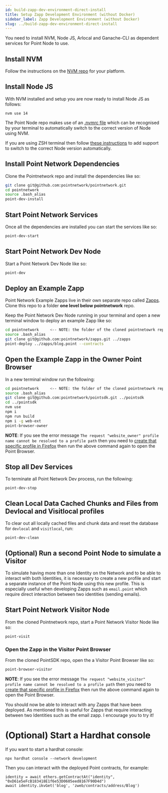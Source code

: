 ```yaml
---
id: build-zapp-dev-environment-direct-install
title: Setup Zapp Development Environment (without Docker)
sidebar_label: Zapp Development Environment (without Docker)
slug: ../build-zapp-dev-environment-direct-install
---
```

 
You need to install NVM, Node JS, Arlocal and Ganache-CLI as dependent services for Point Node to use.
 
## Install NVM
 
Follow the instructions on the [NVM repo](https://github.com/nvm-sh/nvm) for your platform.
 
## Install Node JS
 
With NVM installed and setup you are now ready to install Node JS as follows:
 
```
nvm use 14
```
 
The Point Node repo makes use of an [.nvmrc file](https://github.com/pointnetwork/pointnetwork/blob/develop/.nvmrc) which can be recognised by your terminal to automatically switch to the correct version of Node using NVM.
 
If you are using ZSH terminal then follow [these instructions](https://github.com/nvm-sh/nvm#zsh) to add support to switch to the correct Node version automatically. 
 
## Install Point Network Dependencies
 
Clone the Pointnetwork repo and install the dependencies like so:
 
```bash
git clone git@github.com:pointnetwork/pointnetwork.git
cd pointnetwork
source .bash_alias
point-dev-install
```
 
## Start Point Network Services
 
Once all the dependencies are installed you can start the services like so:
 
```bash
point-dev-start
```
 
## Start Point Network Dev Node
 
Start a Point Network Dev Node like so:
 
```bash
point-dev
```
 
## Deploy an Example Zapp
 
Point Network Example Zapps live in their own separate repo called [Zapps](https://github.com/pointnetwork/zapps). Clone this repo to a folder **one level below pointnetwork** repo. 
 
Keep the Point Network Dev Node running in your terminal and open a new terminal window to deploy an example Zapp like so:
 
```bash
cd pointnetwork     <-- NOTE: the folder of the cloned pointnetowrk repo
source .bash_alias
git clone git@github.com:pointnetwork/zapps.git ../zapps
point-deploy ../zapps/blog.point --contracts
```
 
## Open the Example Zapp in the Owner Point Browser
 
In a new terminal window run the following:
 
```bash
cd pointnetwork     <-- NOTE: the folder of the cloned pointnetowrk repo
source .bash_alias
git clone git@github.com:pointnetwork/pointsdk.git ../pointsdk
cd ../pointsdk
nvm use
npm i
npm run build
npm i -g web-ext
point-browser-owner
```
 
**NOTE**: If you see the error message `The request "website_owner" profile name cannot be resolved to a profile path` then you need to [create that specific profile in Firefox](./build-create-a-dev-point-network-profile-in-firefox) then run the above command again to open the Point Browser.
 
## Stop all Dev Services
 
To terminate all Point Network Dev process, run the following:
 
```
point-dev-stop
```
 
## Clean Local Data Cached Chunks and Files from Devlocal and Visitlocal profiles
 
To clear out all locally cached files and chunk data and reset the database for `devlocal` and `visitlocal`, run:
 
```
point-dev-clean
```
 
## (Optional) Run a second Point Node to simulate a Visitor
 
To simulate having more than one Identity on the Network and to be able to interact with both Identities, it is necessary to create a new profile and start a separate instance of the Point Node using this new profile. This is especially useful when developing Zapps such as `email.point` which require direct interaction between two identities (sending emails). 
 
## Start Point Network Visitor Node
 
From the cloned Pointnetwork repo, start a Point Network Visitor Node like so:
 
```bash
point-visit
```
 
### Open the Zapp in the Visitor Point Browser
 
From the cloned PointSDK repo, open the a Visitor Point Browser like so:
 
```bash
point-browser-visitor
```
 
**NOTE**: If you see the error message `The request "website_visitor" profile name cannot be resolved to a profile path` then you need to [create that specific profile in Firefox](./build-create-a-dev-point-network-profile-in-firefox) then run the above command again to open the Point Browser.
 
You should now be able to interact with any Zapps that have been deployed. As mentioned this is useful for Zapps that require interacting between two Identities such as the email zapp. I encourage you to try it!
 
# (Optional) Start a Hardhat console
 
If you want to start a hardhat console:
 
```
npx hardhat console --network development
```
 
Then you can interact with the deployed Point contracts, for example:
 
```
identity = await ethers.getContractAt("identity", "0xD61e5eFcB183418E1f6e53D0605eed8167F90D4d")
await identity.ikvGet('blog', 'zweb/contracts/address/Blog')
```
